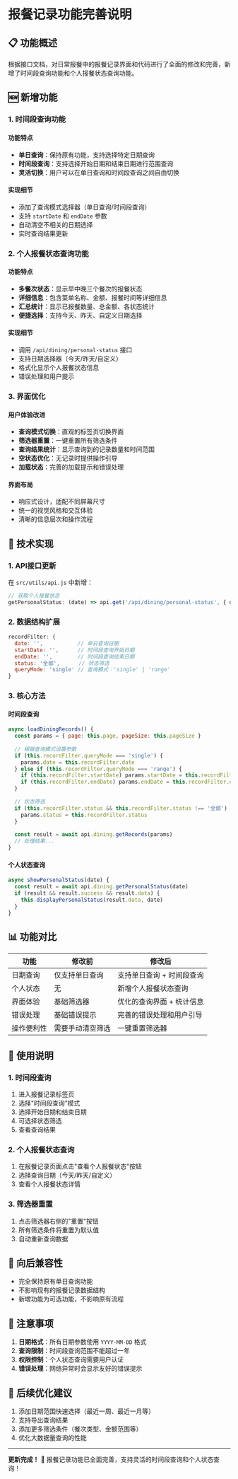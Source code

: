 # 报餐记录功能完善说明

## 📋 功能概述

根据接口文档，对日常报餐中的报餐记录界面和代码进行了全面的修改和完善，新增了时间段查询功能和个人报餐状态查询功能。

## 🆕 新增功能

### 1. 时间段查询功能

#### 功能特点
- **单日查询**：保持原有功能，支持选择特定日期查询
- **时间段查询**：支持选择开始日期和结束日期进行范围查询
- **灵活切换**：用户可以在单日查询和时间段查询之间自由切换

#### 实现细节
- 添加了查询模式选择器（单日查询/时间段查询）
- 支持 `startDate` 和 `endDate` 参数
- 自动清空不相关的日期选择
- 实时查询结果更新

### 2. 个人报餐状态查询功能

#### 功能特点
- **多餐次状态**：显示早中晚三个餐次的报餐状态
- **详细信息**：包含菜单名称、金额、报餐时间等详细信息
- **汇总统计**：显示已报餐数量、总金额、各状态统计
- **便捷选择**：支持今天、昨天、自定义日期选择

#### 实现细节
- 调用 `/api/dining/personal-status` 接口
- 支持日期选择器（今天/昨天/自定义）
- 格式化显示个人报餐状态信息
- 错误处理和用户提示

### 3. 界面优化

#### 用户体验改进
- **查询模式切换**：直观的标签页切换界面
- **筛选器重置**：一键重置所有筛选条件
- **查询结果统计**：显示查询到的记录数量和时间范围
- **空状态优化**：无记录时提供操作引导
- **加载状态**：完善的加载提示和错误处理

#### 界面布局
- 响应式设计，适配不同屏幕尺寸
- 统一的视觉风格和交互体验
- 清晰的信息层次和操作流程

## 🔧 技术实现

### 1. API接口更新

在 `src/utils/api.js` 中新增：
```javascript
// 获取个人报餐状态
getPersonalStatus: (date) => api.get('/api/dining/personal-status', { date })
```

### 2. 数据结构扩展

```javascript
recordFilter: {
  date: '',           // 单日查询日期
  startDate: '',      // 时间段查询开始日期
  endDate: '',        // 时间段查询结束日期
  status: '全部',      // 状态筛选
  queryMode: 'single' // 查询模式：'single' | 'range'
}
```

### 3. 核心方法

#### 时间段查询
```javascript
async loadDiningRecords() {
  const params = { page: this.page, pageSize: this.pageSize }
  
  // 根据查询模式设置参数
  if (this.recordFilter.queryMode === 'single') {
    params.date = this.recordFilter.date
  } else if (this.recordFilter.queryMode === 'range') {
    if (this.recordFilter.startDate) params.startDate = this.recordFilter.startDate
    if (this.recordFilter.endDate) params.endDate = this.recordFilter.endDate
  }
  
  // 状态筛选
  if (this.recordFilter.status && this.recordFilter.status !== '全部') {
    params.status = this.recordFilter.status
  }
  
  const result = await api.dining.getRecords(params)
  // 处理结果...
}
```

#### 个人状态查询
```javascript
async showPersonalStatus(date) {
  const result = await api.dining.getPersonalStatus(date)
  if (result && result.success && result.data) {
    this.displayPersonalStatus(result.data, date)
  }
}
```

## 📊 功能对比

| 功能 | 修改前 | 修改后 |
|------|--------|--------|
| 日期查询 | 仅支持单日查询 | 支持单日查询 + 时间段查询 |
| 个人状态 | 无 | 新增个人报餐状态查询 |
| 界面体验 | 基础筛选器 | 优化的查询界面 + 统计信息 |
| 错误处理 | 基础错误提示 | 完善的错误处理和用户引导 |
| 操作便利性 | 需要手动清空筛选 | 一键重置筛选器 |

## 🎯 使用说明

### 1. 时间段查询
1. 进入报餐记录标签页
2. 选择"时间段查询"模式
3. 选择开始日期和结束日期
4. 可选择状态筛选
5. 查看查询结果

### 2. 个人报餐状态查询
1. 在报餐记录页面点击"查看个人报餐状态"按钮
2. 选择查询日期（今天/昨天/自定义）
3. 查看个人报餐状态详情

### 3. 筛选器重置
1. 点击筛选器右侧的"重置"按钮
2. 所有筛选条件将重置为默认值
3. 自动重新查询数据

## 🔄 向后兼容性

- 完全保持原有单日查询功能
- 不影响现有的报餐记录数据结构
- 新增功能为可选功能，不影响原有流程

## 📝 注意事项

1. **日期格式**：所有日期参数使用 `YYYY-MM-DD` 格式
2. **查询限制**：时间段查询范围不能超过一年
3. **权限控制**：个人状态查询需要用户认证
4. **错误处理**：网络异常时会显示友好的错误提示

## 🚀 后续优化建议

1. 添加日期范围快速选择（最近一周、最近一月等）
2. 支持导出查询结果
3. 添加更多筛选条件（餐次类型、金额范围等）
4. 优化大数据量查询的性能

---

**更新完成！** 🎉 报餐记录功能已全面完善，支持灵活的时间段查询和个人状态查询！
